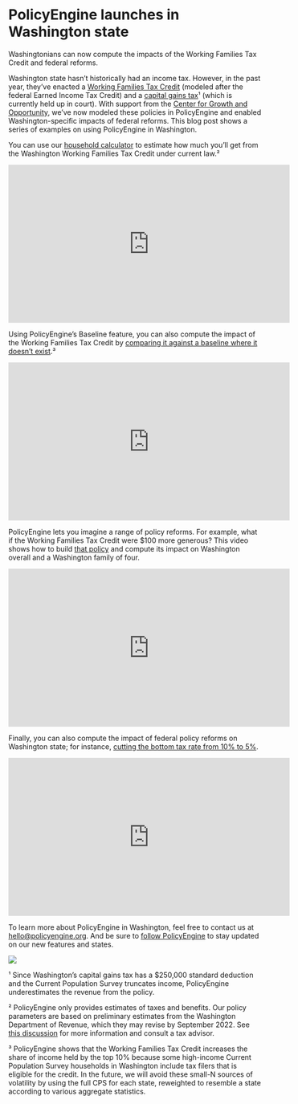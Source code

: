 
# PolicyEngine launches in Washington state

Washingtonians can now compute the impacts of the Working Families Tax Credit and federal reforms.

Washington state hasn’t historically had an income tax. However, in the past year, they’ve enacted a [Working Families Tax Credit](https://workingfamiliescredit.wa.gov/) (modeled after the federal Earned Income Tax Credit) and a [capital gains tax](https://dor.wa.gov/taxes-rates/other-taxes/capital-gains-tax)¹ (which is currently held up in court). With support from the [Center for Growth and Opportunity](http://thecgo.org), we’ve now modeled these policies in PolicyEngine and enabled Washington-specific impacts of federal reforms. This blog post shows a series of examples on using PolicyEngine in Washington.

You can use our [household calculator](http://policyengine.org/us/household) to estimate how much you’ll get from the Washington Working Families Tax Credit under current law.²

<center><iframe width="560" height="315" src="https://www.youtube.com/embed/bBHncBDrH98" frameborder="0" allowfullscreen></iframe></center>

Using PolicyEngine’s Baseline feature, you can also compute the impact of the Working Families Tax Credit by [comparing it against a baseline where it doesn’t exist](https://policyengine.org/us/population-impact?wa_wftc_max_amount_1_rate=300&wa_wftc_max_amount_2_rate=600&wa_wftc_max_amount_3_rate=900&wa_wftc_max_amount_4_rate=1200&wa_wftc_min_amount=50&baseline_wa_wftc_max_amount_1_rate=0&baseline_wa_wftc_max_amount_2_rate=0&baseline_wa_wftc_max_amount_3_rate=0&baseline_wa_wftc_max_amount_4_rate=0&baseline_wa_wftc_min_amount=0&baseline_state_specific=WA).³

<center><iframe width="560" height="315" src="https://www.youtube.com/embed/Tdwfw6tk3vk" frameborder="0" allowfullscreen></iframe></center>

PolicyEngine lets you imagine a range of policy reforms. For example, what if the Working Families Tax Credit were $100 more generous? This video shows how to build [that policy](https://policyengine.org/us/population-impact?wa_wftc_max_amount_0_rate=400&wa_wftc_max_amount_1_rate=700&wa_wftc_max_amount_2_rate=1000&wa_wftc_max_amount_3_rate=1300&baseline_state_specific=WA) and compute its impact on Washington overall and a Washington family of four.

<center><iframe width="560" height="315" src="https://www.youtube.com/embed/3h2KN-jXsBc" frameborder="0" allowfullscreen></iframe></center>

Finally, you can also compute the impact of federal policy reforms on Washington state; for instance, [cutting the bottom tax rate from 10% to 5%](https://policyengine.org/us/population-impact?gov_irs_income_bracket_rates_1=5&baseline_state_specific=WA).

<center><iframe width="560" height="315" src="https://www.youtube.com/embed/gn5cJ24Vzzo" frameborder="0" allowfullscreen></iframe></center>

To learn more about PolicyEngine in Washington, feel free to contact us at [hello@policyengine.org](mailto:hello@policyengine.org). And be sure to [follow PolicyEngine](https://twitter.com/intent/user?screen_name=thepolicyengine) to stay updated on our new features and states.

![](https://cdn-images-1.medium.com/max/7680/1*-oK7a26InFYZMfSs9QSbhQ.png)

¹ Since Washington’s capital gains tax has a $250,000 standard deduction and the Current Population Survey truncates income, PolicyEngine underestimates the revenue from the policy.

² PolicyEngine only provides estimates of taxes and benefits. Our policy parameters are based on preliminary estimates from the Washington Department of Revenue, which they may revise by September 2022. See [this discussion](https://github.com/PolicyEngine/openfisca-us/discussions/1246) for more information and consult a tax advisor.

³ PolicyEngine shows that the Working Families Tax Credit increases the share of income held by the top 10% because some high-income Current Population Survey households in Washington include tax filers that is eligible for the credit. In the future, we will avoid these small-N sources of volatility by using the full CPS for each state, reweighted to resemble a state according to various aggregate statistics.
